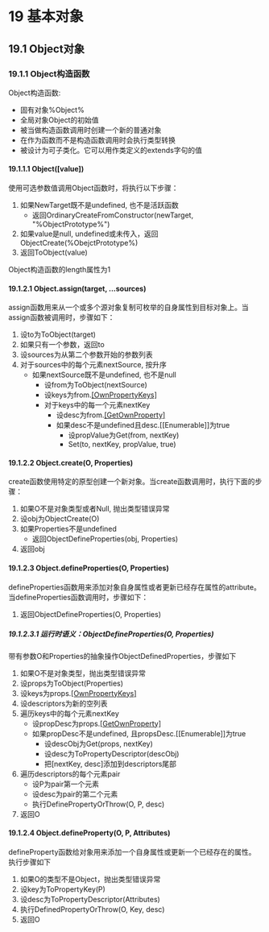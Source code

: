 # 19 基本对象

## 19.1 Object对象

### 19.1.1 Object构造函数

Object构造函数:

- 固有对象%Object%
- 全局对象Object的初始值
- 被当做构造函数调用时创建一个新的普通对象
- 在作为函数而不是构造函数调用时会执行类型转换
- 被设计为可子类化。它可以用作类定义的extends字句的值

#### 19.1.1.1 Object([value])

使用可选参数值调用Object函数时，将执行以下步骤：

1. 如果NewTarget既不是undefined, 也不是活跃函数
    - 返回OrdinaryCreateFromConstructor(newTarget, "%ObjectPrototype%")
2. 如果value是null, undefined或未传入，返回ObjectCreate(%ObejctPrototype%)
3. 返回ToObject(value)

Object构造函数的length属性为1

#### 19.1.2.1 Object.assign(target, ...sources)

assign函数用来从一个或多个源对象复制可枚举的自身属性到目标对象上。当assign函数被调用时，步骤如下：

1. 设to为ToObject(target)
2. 如果只有一个参数，返回to
3. 设sources为从第二个参数开始的参数列表
4. 对于sources中的每个元素nextSource, 按升序
    - 如果nextSource既不是undefined, 也不是null
        + 设from为ToObject(nextSource)
        + 设keys为from.[[OwnPropertyKeys]]()
        + 对于keys中的每一个元素nextKey
            - 设desc为from.[[GetOwnProperty]](nextKey)
            - 如果desc不是undefined且desc.[[Enumerable]]为true
                + 设propValue为Get(from, nextKey)
                + Set(to, nextKey, propValue, true)

#### 19.1.2.2 Object.create(O, Properties)

create函数使用特定的原型创建一个新对象。当create函数调用时，执行下面的步骤：

1. 如果O不是对象类型或者Null, 抛出类型错误异常
2. 设obj为ObjectCreate(O)
3. 如果Properties不是undefined
    + 返回ObjectDefineProperties(obj, Properties)
4. 返回obj

#### 19.1.2.3 Object.defineProperties(O, Properties)

defineProperties函数用来添加对象自身属性或者更新已经存在属性的attribute。当defineProperties函数调用时，步骤如下：

1. 返回ObjectDefineProperties(O, Properties)

##### 19.1.2.3.1 运行时语义：ObjectDefineProperties(O, Properties)

带有参数O和Properties的抽象操作ObjectDefinedProperties，步骤如下

1. 如果O不是对象类型，抛出类型错误异常
2. 设props为ToObject(Properties)
3. 设keys为props.[[OwnPropertyKeys]]()
4. 设descriptors为新的空列表
5. 遍历keys中的每个元素nextKey
    + 设propDesc为props.[[GetOwnProperty]](nextkey)
    + 如果propDesc不是undefined, 且propsDesc.[[Enumerable]]为true
        - 设descObj为Get(props, nextKey)
        - 设desc为ToPropertyDescriptor(descObj)
        - 把[nextKey, desc]添加到descriptors尾部
6. 遍历descriptors的每个元素pair
    - 设P为pair第一个元素
    - 设desc为pair的第二个元素
    - 执行DefinePropertyOrThrow(O, P, desc)
7. 返回O

#### 19.1.2.4 Object.defineProperty(O, P, Attributes)

defineProperty函数给对象用来添加一个自身属性或更新一个已经存在的属性。执行步骤如下

1. 如果O的类型不是Object，抛出类型错误异常
2. 设key为ToPropertyKey(P)
3. 设desc为ToPropertyDescriptor(Attributes)
4. 执行DefinedPropertyOrThrow(O, Key, desc)
5. 返回O

